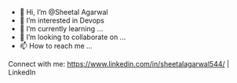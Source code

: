 - 👋 Hi, I’m @Sheetal Agarwal
- 👀 I’m interested in Devops
- 🌱 I’m currently learning ...
- 💞️ I’m looking to collaborate on ...
- 📫 How to reach me ...


Connect with me:
https://www.linkedin.com/in/sheetalagarwal544/ | LinkedIn





<!---
SheetalAgarwal26/SheetalAgarwal26 is a ✨ special ✨ repository because its `README.md` (this file) appears on your GitHub profile.
You can click the Preview link to take a look at your changes.
--->
